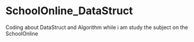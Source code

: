 # SchoolOnline_DataStruct
Coding about DataStruct and Algorithm while  i am study  the subject  on the SchoolOnline
